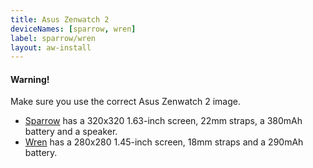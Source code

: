 ```yaml
---
title: Asus Zenwatch 2
deviceNames: [sparrow, wren]
label: sparrow/wren
layout: aw-install
---
```

<div class="callout callout-warning">
    <h4>Warning!</h4>
    <p>Make sure you use the correct Asus Zenwatch 2 image.</p>
    <ul>
        <li><a href="{{rel '/install/sparrow'}}">Sparrow</a> has a 320x320 1.63-inch screen, 22mm straps, a 380mAh battery and a speaker.</li>
        <li><a href="{{rel '/install/wren'}}">Wren</a> has a 280x280 1.45-inch screen, 18mm straps and a 290mAh battery.</li>
    </ul>
</div>
